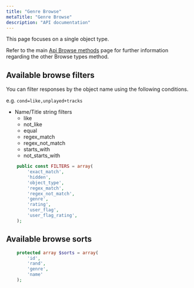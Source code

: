 ```yaml
---
title: "Genre Browse"
metaTitle: "Genre Browse"
description: "API documentation"
---
```


This page focuses on a single object type.

Refer to the main [Api Browse methods](https://ampache.org/api/api-browse) page for further information regarding the other Browse types method.

## Available browse filters

You can filter responses by the object name using the following conditions.

e.g. `cond=like,unplayed+tracks`

* Name/Title string filters
  * like
  * not_like
  * equal
  * regex_match
  * regex_not_match
  * starts_with
  * not_starts_with

```PHP
    public const FILTERS = array(
        'exact_match',
        'hidden',
        'object_type',
        'regex_match',
        'regex_not_match',
        'genre',
        'rating',
        'user_flag',
        'user_flag_rating',
    );
```

## Available browse sorts

```PHP
    protected array $sorts = array(
        'id',
        'rand',
        'genre',
        'name'
    );
```
